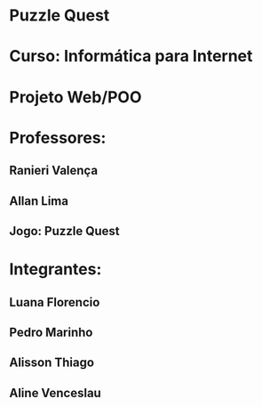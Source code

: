 # Puzzle Quest

# Curso: Informática para Internet

# Projeto Web/POO

# Professores:
## Ranieri Valença 
## Allan Lima

## Jogo: Puzzle Quest

# Integrantes:
## Luana Florencio
## Pedro Marinho
## Alisson Thiago
## Aline Venceslau
